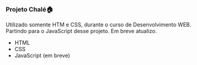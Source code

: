 ### Projeto Chalé:house:

Utilizado somente HTM e CSS, durante o curso de Desenvolvimento WEB. Partindo para o JavaScript desse projeto. Em breve atualizo.

- HTML
- CSS
- JavaScript (em breve)

